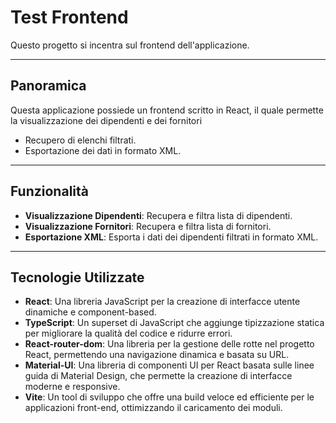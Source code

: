 # Test Frontend

Questo progetto si incentra sul frontend dell'applicazione. 

---

## **Panoramica**
Questa applicazione possiede un frontend scritto in React, il quale permette la visualizzazione dei dipendenti e dei fornitori 
- Recupero di elenchi filtrati.
- Esportazione dei dati in formato XML.

---

## **Funzionalità**
- **Visualizzazione Dipendenti**: Recupera e filtra lista di dipendenti.
- **Visualizzazione Fornitori**: Recupera e filtra lista di fornitori.
- **Esportazione XML**: Esporta i dati dei dipendenti filtrati in formato XML.

---

## **Tecnologie Utilizzate**
- **React**: Una libreria JavaScript per la creazione di interfacce utente dinamiche e component-based.
- **TypeScript**: Un superset di JavaScript che aggiunge tipizzazione statica per migliorare la qualità del codice e ridurre errori.
- **React-router-dom**: Una libreria per la gestione delle rotte nel progetto React, permettendo una navigazione dinamica e basata su URL.
- **Material-UI**: Una libreria di componenti UI per React basata sulle linee guida di Material Design, che permette la creazione di interfacce moderne e responsive.
- **Vite**: Un tool di sviluppo che offre una build veloce ed efficiente per le applicazioni front-end, ottimizzando il caricamento dei moduli.



